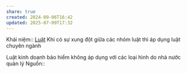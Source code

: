 ```yaml
---
share: true
created: 2024-09-06T16:42
updated: 2025-07-09T17:32
---
```

Khái niệm:: [Luật](../../%CE%9E%20Kh%C3%A1i%20ni%E1%BB%87m/Lu%E1%BA%ADt.md)
Khi có sự xung đột giữa các nhóm luật thì áp dụng luật chuyên ngành

Luật kinh doanh bảo hiểm không áp dụng với các loại hình do nhà nước quản lý
Nguồn:: 
